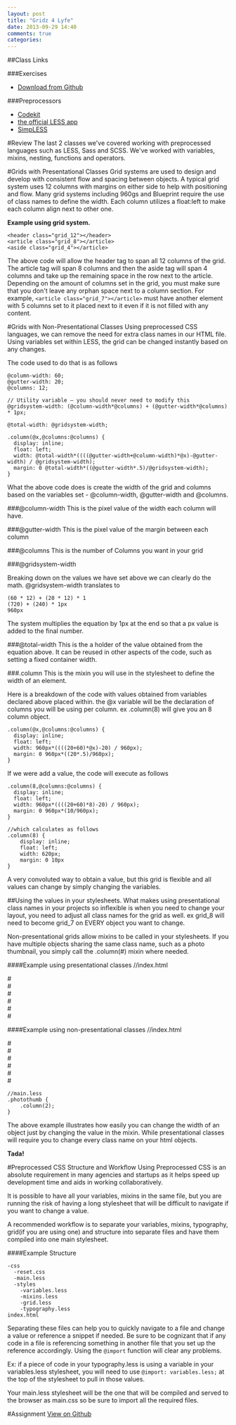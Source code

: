 ```yaml
---
layout: post
title: "Gridz 4 Lyfe"
date: 2013-09-29 14:40
comments: true
categories: 
---
```


##Class Links

###Exercises
- [Download from Github](https://github.com/drewminns/WEBD221---Week-4-Exercises)

###Preprocessors
- [Codekit](http://incident57.com/codekit/)
- [the official LESS app](http://incident57.com/less/)
- [SimpLESS](http://wearekiss.com/simpless)

#Review
The last 2 classes we've covered working with preprocessed languages such as LESS, Sass and SCSS. We've worked with variables, mixins, nesting, functions and operators.

#Grids with Presentational Classes
Grid systems are used to design and develop with consistent flow and spacing between objects. A typical grid system uses 12 columns with margins on either side to help with positioning and flow. Many grid systems including 960gs and Blueprint require the use of class names to define the width. Each column utilizes a float:left to make each column align next to other one.

**Example using grid system.**
    
    <header class="grid_12"></header>
    <article class="grid_8"></article>
    <aside class="grid_4"></article>
    
The above code will allow the header tag to span all 12 columns of the grid. The article tag will span 8 columns and then the aside tag will span 4 columns and take up the remaining space in the row next to the article. Depending on the amount of columns set in the grid, you must make sure that you don't leave any orphan space next to a column section. For example, `<article class="grid_7"></article>` must have another element with 5 columns set to it placed next to it even if it is not filled with any content.

#Grids with Non-Presentational Classes
Using preprocessed CSS languages, we can remove the need for extra class names in our HTML file. Using variables set within LESS, the grid can be changed instantly based on any changes.

The code used to do that is as follows

    @column-width: 60;
    @gutter-width: 20;
    @columns: 12;

    // Utility variable — you should never need to modify this
    @gridsystem-width: (@column-width*@columns) + (@gutter-width*@columns) * 1px;
    
    @total-width: @gridsystem-width;
    
    .column(@x,@columns:@columns) {
      display: inline;
      float: left;
      width: @total-width*((((@gutter-width+@column-width)*@x)-@gutter-width) / @gridsystem-width);
      margin: 0 @total-width*((@gutter-width*.5)/@gridsystem-width);
    }

What the above code does is create the width of the grid and columns based on the variables set - @column-width, @gutter-width and @columns.

###@column-width
This is the pixel value of the width each column will have.

###@gutter-width
This is the pixel value of the margin between each column

###@columns
This is the number of Columns you want in your grid

###@gridsystem-width

Breaking down on the values we have set above we can clearly do the math.
@gridsystem-width translates to 
    
    (60 * 12) + (20 * 12) * 1
    (720) + (240) * 1px
    960px

The system multiplies the equation by 1px at the end so that a px value is added to the final number.

###@total-width
This is the a holder of the value obtained from the equation above. It can be reused in other aspects of the code, such as setting a fixed container width.

###.column
This is the mixin you will use in the stylesheet to define the width of an element.

Here is a breakdown of the code with values obtained from variables declared above placed within. the @x variable will be the declaration of columns you will be using per column. ex .column(8) will give you an 8 column object.

    .column(@x,@columns:@columns) {
      display: inline;
      float: left;
      width: 960px*((((20+60)*@x)-20) / 960px);
      margin: 0 960px*((20*.5)/960px);
    }

If we were add a value, the code will execute as follows

    .column(8,@columns:@columns) {
      display: inline;
      float: left;
      width: 960px*((((20+60)*8)-20) / 960px);
      margin: 0 960px*(10/960px);
    }
    
    //which calculates as follows
    .column(8) {
        display: inline;
        float: left;
        width: 620px;
        margin: 0 10px
    }
    
A very convoluted way to obtain a value, but this grid is flexible and all values can change by simply changing the variables.

##Using the values in your stylesheets.
What makes using presentational class names in your projects so inflexible is when you need to change your layout, you need to adjust all class names for the grid as well. ex grid_8 will need to become grid_7 on EVERY object you want to change.

Non-presentational grids allow mixins to be called in your stylesheets. If you have multiple objects sharing the same class name, such as a photo thumbnail, you simply call the .column(#) mixin where needed.

####Example using presentational classes
    //index.html
    <div class="photothumb grid_2">#</div>
    <div class="photothumb grid_2">#</div>
    <div class="photothumb grid_2">#</div>
    <div class="photothumb grid_2">#</div>
    <div class="photothumb grid_2">#</div>
    <div class="photothumb grid_2">#</div>

####Example using non-presentational classes
    //index.html
    <div class="photothumb">#</div>
    <div class="photothumb">#</div>
    <div class="photothumb">#</div>
    <div class="photothumb">#</div>
    <div class="photothumb">#</div>
    <div class="photothumb">#</div>
    
    //main.less
    .photothumb {
        .column(2);
    }
    
The above example illustrates how easily you can change the width of an object just by changing the value in the mixin. While presentational classes will require you to change every class name on your html objects.

**Tada!**

#Preprocessed CSS Structure and Workflow
Using Preprocessed CSS is an absolute requirement in many agencies and startups as it helps speed up development time and aids in working collaboratively.

It is possible to have all your variables, mixins in the same file, but you are running the risk of having a long stylesheet that will be difficult to navigate if you want to change a value.

A recommended workflow is to separate your variables, mixins, typography, grid(if you are using one) and structure into separate files and have them compiled into one main stylesheet.

####Example Structure
    
    -css
      -reset.css
      -main.less
      -styles
        -variables.less
        -mixins.less
        -grid.less
        -typography.less
    index.html
    
Separating these files can help you to quickly navigate to a file and change a value or reference a snippet if needed. Be sure to be cognizant that if any code in a file is referencing something in another file that you set up the reference accordingly. Using the `@import` function will clear any problems.

Ex: if a piece of code in your typography.less is using a variable in your variables.less stylesheet, you will need to use `@import: variables.less;` at the top of the stylesheet to pull in those values.

Your main.less stylesheet will be the one that will be compiled and served to the browser as main.css so be sure to import all the required files. 

#Assignment
[View on Github](https://github.com/drewminns/assignment2)


